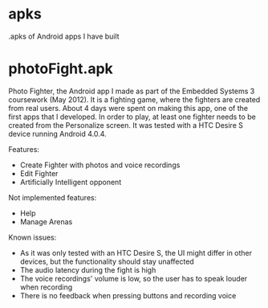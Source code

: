 apks
====

.apks of Android apps I have built


photoFight.apk
===

Photo Fighter, the Android app I made as part of the Embedded Systems 3 coursework (May 2012).
It is a fighting game, where the fighters are created from real users.
About 4 days were spent on making this app, one of the first apps that I developed. 
In order to play, at least one fighter needs to be created from the Personalize screen.
It was tested with a HTC Desire S device running Android 4.0.4.

Features:
* Create Fighter with photos and voice recordings
* Edit Fighter
* Artificially Intelligent opponent

Not implemented features:
* Help
* Manage Arenas

Known issues:
* As it was only tested with an HTC Desire S, the UI might differ in other devices, but the functionality should stay unaffected
* The audio latency during the fight is high
* The voice recordings' volume is low, so the user has to speak louder when recording
* There is no feedback when pressing buttons and recording voice
